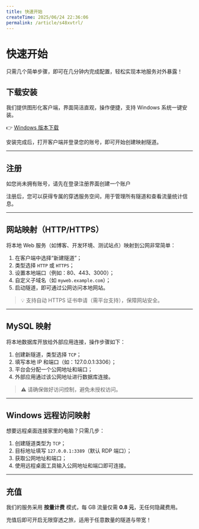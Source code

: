 ```yaml
---
title: 快速开始
createTime: 2025/06/24 22:36:06
permalink: /article/s48xvtrl/
---
```

# 快速开始

只需几个简单步骤，即可在几分钟内完成配置，轻松实现本地服务对外暴露！

## 下载安装

我们提供图形化客户端，界面简洁直观，操作便捷，支持 Windows 系统一键安装。

👉 [Windows 版本下载](https://nps.tx07.cn/updates/install.exe)

安装完成后，打开客户端并登录您的账号，即可开始创建映射隧道。

---

## 注册

如您尚未拥有账号，请先在登录注册界面创建一个账户

注册后，您可以获得专属的穿透服务空间，用于管理所有隧道和查看流量统计信息。

---

## 网站映射（HTTP/HTTPS）

将本地 Web 服务（如博客、开发环境、测试站点）映射到公网非常简单：

1. 在客户端中选择“新建隧道”；
2. 类型选择 `HTTP` 或 `HTTPS`；
3. 设置本地端口（例如：80、443、3000）；
4. 自定义子域名（如 `myweb.example.com`）；
5. 启动隧道，即可通过公网访问本地网站。

> 💡 支持自动 HTTPS 证书申请（需平台支持），保障网站安全。

---

## MySQL 映射

将本地数据库开放给外部应用连接，操作步骤如下：

1. 创建新隧道，类型选择 `TCP`；
2. 填写本地 IP 和端口（如：127.0.0.1:3306）；
3. 平台会分配一个公网地址和端口；
4. 外部应用通过该公网地址进行数据库连接。

> ⚠️ 请确保做好访问控制，避免未授权访问。

---

## Windows 远程访问映射

想要远程桌面连接家里的电脑？只需几步：

1. 创建隧道类型为 `TCP`；
2. 目标地址填写 `127.0.0.1:3389`（默认 RDP 端口）；
3. 获取公网地址和端口；
4. 使用远程桌面工具输入公网地址和端口即可连接。

---

## 充值

我们的服务采用 **按量计费** 模式，每 GB 流量仅需 **0.8 元**，无任何隐藏费用。

充值后即可开启无限穿透之旅，适用于任意数量的隧道与带宽！



[windows 版本下载]: http://nps.tx07.cn/updates/install.exe
